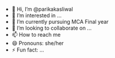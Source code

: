 - 👋 Hi, I’m @parikakasliwal
- 👀 I’m interested in ...
- 🌱 I’m currently pursuing MCA Final year 
- 💞️ I’m looking to collaborate on ...
- 📫 How to reach me 
- 😄 Pronouns: she/her 
- ⚡ Fun fact: ...

<!---
parikasliwal/parikasliwal is a ✨ special ✨ repository because its `README.md` (this file) appears on your GitHub profile.
You can click the Preview link to take a look at your changes.
--->
